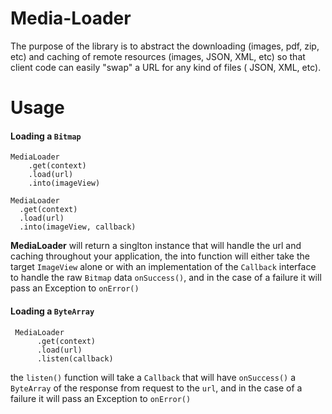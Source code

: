 # Media-Loader

The purpose of the library is to abstract the downloading (images, pdf, zip, etc) and caching of remote resources (images, JSON, XML, etc) 
so that client code can easily "swap" a URL for any kind of files ( JSON, XML, etc).

# Usage

<h4> Loading a <code>Bitmap</code> </h4>

    MediaLoader
        .get(context)
        .load(url)
        .into(imageView)
        
    MediaLoader
      .get(context)
      .load(url)
      .into(imageView, callback)


<b>MediaLoader</b> will return a singlton instance that will handle the url and caching throughout your application, the into function will 
either take the target <code>ImageView</code> alone or with an implementation of the  <code>Callback</code> interface to handle the raw <code>Bitmap</code> data <code>onSuccess()</code>,
and in the case of a failure it will pass an Exception to <code>onError()</code>


<h4> Loading a <code>ByteArray</code> </h4>

     MediaLoader
          .get(context)
          .load(url)
          .listen(callback)
          
the <code>listen()</code> function will take a <code>Callback</code> that will have <code>onSuccess()</code> a <code>ByteArray</code>
of the response from request to the <code>url</code>, and in the case of a failure it will pass an Exception to <code>onError()</code>
